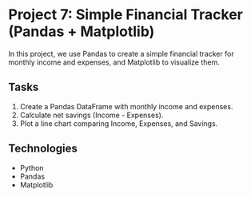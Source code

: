 # Project 7: Simple Financial Tracker (Pandas + Matplotlib)

In this project, we use Pandas to create a simple financial tracker for monthly income and expenses, and Matplotlib to visualize them.

## Tasks
1. Create a Pandas DataFrame with monthly income and expenses.
2. Calculate net savings (Income - Expenses).
3. Plot a line chart comparing Income, Expenses, and Savings.

## Technologies
- Python
- Pandas
- Matplotlib
